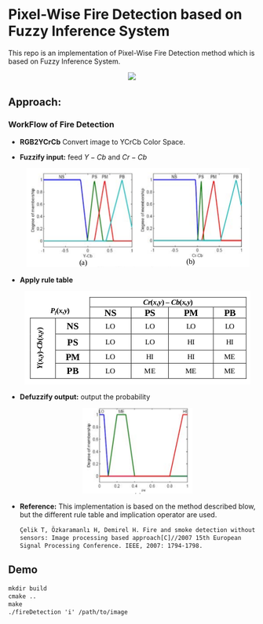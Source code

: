 # Pixel-Wise Fire Detection based on Fuzzy Inference System

This repo is an implementation of Pixel-Wise Fire Detection method which is based on Fuzzy Inference System.

<p align="center">
  <img src=assets/video2.gif?style=centerme>
</p>

## **Approach:**
 ### WorkFlow of Fire Detection
 
* **RGB2YCrCb** Convert image to YCrCb Color Space.
* **Fuzzify input:** feed $Y - Cb$ and $Cr - Cb$
  <p align="center">
    <img src=assets/rule1.png>
  </p>
  
* **Apply rule table**
  <p align="center">
    <img src=assets/rule_table.png>
  </p>
  
* **Defuzzify output:** output the probability
  <p align="center">
    <img src=assets/rule2.png>
  </p>
  
* **Reference:**
  This implementation is based on the method described blow, but the different rule table and implication operator are used.
  ```
  Çelik T, Özkaramanlı H, Demirel H. Fire and smoke detection without sensors: Image processing based approach[C]//2007 15th European Signal Processing Conference. IEEE, 2007: 1794-1798.
  ```
  
## **Demo**

  ```
  mkdir build
  cmake ..
  make
  ./fireDetection 'i' /path/to/image
  ```
